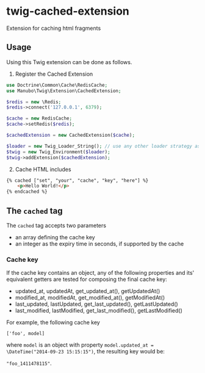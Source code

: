twig-cached-extension
=====================

Extension for caching html fragments

## Usage

Using this Twig extension can be done as follows.

1. Register the Cached Extension
```php
use Doctrine\Common\Cache\RedisCache;
use Manubo\Twig\Extension\CachedExtension;

$redis = new \Redis;
$redis->connect('127.0.0.1', 6379);

$cache = new RedisCache;
$cache->setRedis($redis);

$cachedExtension = new CachedExtension($cache);

$loader = new Twig_Loader_String(); // use any other loader strategy as required
$twig = new Twig_Environment($loader);
$twig->addExtension($cachedExtension);
```

2. Cache HTML includes
```html
{% cached ["set", "your", "cache", "key", "here"] %}
	<p>Hello World!</p>
{% endcached %}
```

## The `cached` tag
The `cached` tag accepts two parameters
* an array defining the cache key
* an integer as the expiry time in seconds, if supported by the cache

### Cache key
If the cache key contains an object, any of the following properties and its' equivalent getters are tested for composing the final cache key:
* updated_at, updatedAt, get_updated_at(), getUpdatedAt()
* modified_at, modifiedAt, get_modified_at(), getModifiedAt()
* last_updated, lastUpdated, get_last_updated(), getLastUpdated()
* last_modified, lastModified, get_last_modified(), getLastModified()

For example, the following cache key

`['foo', model]`

where `model` is an object with property `model.updated_at = \DateTime("2014-09-23 15:15:15")`, the resulting key would be:

`"foo_1411478115"`.

